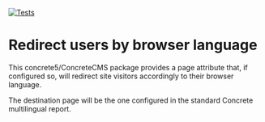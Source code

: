 [![Tests](https://github.com/concrete5-community/redirect_by_browser_lang/actions/workflows/tests.yml/badge.svg)](https://github.com/concrete5-community/redirect_by_browser_lang/actions/workflows/tests.yml)

# Redirect users by browser language

This concrete5/ConcreteCMS package provides a page attribute that, if configured so, will redirect site visitors accordingly to their browser language.

The destination page will be the one configured in the standard Concrete multilingual report.
